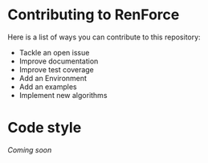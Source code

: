 # Contributing to RenForce


Here is a list of ways you can contribute to this repository:

* Tackle an open issue
* Improve documentation
* Improve test coverage
* Add an Environment
* Add an examples
* Implement new algorithms 

# Code style
*Coming soon*